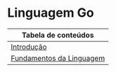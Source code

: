 # Linguagem Go

| Tabela de conteúdos                     |
|-----------------------------------------|
| [Introdução](./Conteúdos/INTRODUÇÃO.md) |
| [Fundamentos da Linguagem](./Conteúdos/FUNDAMENTOS.md) |